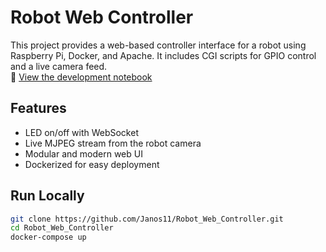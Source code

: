 # Robot Web Controller

This project provides a web-based controller interface for a robot using Raspberry Pi, Docker, and Apache. It includes CGI scripts for GPIO control and a live camera feed.<br/>
📓 [View the development notebook](./Robot_Web_Controller.ipynb)

## Features
- LED on/off with WebSocket
- Live MJPEG stream from the robot camera
- Modular and modern web UI
- Dockerized for easy deployment

## Run Locally
```bash
git clone https://github.com/Janos11/Robot_Web_Controller.git
cd Robot_Web_Controller
docker-compose up

